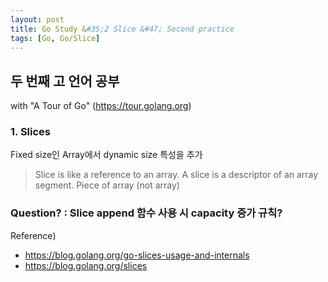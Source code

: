 ```yaml
---
layout: post
title: Go Study &#35;2 Slice &#47; Second practice
tags: [Go, Go/Slice]
---
```


## 두 번째 고 언어 공부
with "A Tour of Go" (https://tour.golang.org)

### 1. Slices
Fixed size인 Array에서 dynamic size 특성을 추가

> Slice is like a reference to an array.
> A slice is a descriptor of an array segment.
> Piece of array (not array)

### Question? : Slice append 함수 사용 시 capacity 증가 규칙?

Reference) 
* https://blog.golang.org/go-slices-usage-and-internals
* https://blog.golang.org/slices

